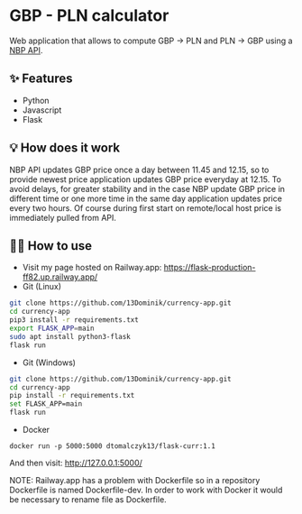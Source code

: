 # GBP - PLN calculator

Web application that allows to compute GBP -> PLN and PLN -> GBP using a [NBP API](http://api.nbp.pl/).

## ✨ Features

- Python
- Javascript
- Flask

## :bulb: How does it work
NBP API updates GBP price once a day between 11.45 and 12.15, so to provide newest price application updates GBP price everyday at 12.15. To avoid
delays, for greater stability and in the case NBP update GBP price in different time or one more time in the same day application updates price every two hours. Of course during first 
start on remote/local host price is immediately pulled from API.

## 💁‍♀️ How to use

- Visit my page hosted on Railway.app: https://flask-production-ff82.up.railway.app/
- Git (Linux)
```bash
git clone https://github.com/13Dominik/currency-app.git
cd currency-app
pip3 install -r requirements.txt
export FLASK_APP=main
sudo apt install python3-flask
flask run
```
- Git (Windows)
```bash
git clone https://github.com/13Dominik/currency-app.git
cd currency-app
pip install -r requirements.txt
set FLASK_APP=main
flask run
```
- Docker
```docker
docker run -p 5000:5000 dtomalczyk13/flask-curr:1.1
``` 
And then visit: http://127.0.0.1:5000/

NOTE: Railway.app has a problem with Dockerfile so in a repository Dockerfile is named Dockerfile-dev. In order to work with Docker it would be necessary to rename file as Dockerfile.
